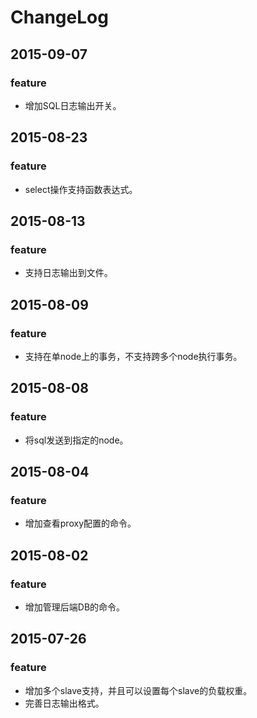 # ChangeLog

## 2015-09-07
### feature
* 增加SQL日志输出开关。

## 2015-08-23
### feature
* select操作支持函数表达式。

## 2015-08-13
### feature
* 支持日志输出到文件。

## 2015-08-09
### feature
* 支持在单node上的事务，不支持跨多个node执行事务。

## 2015-08-08
### feature
* 将sql发送到指定的node。

## 2015-08-04
### feature
* 增加查看proxy配置的命令。

## 2015-08-02
### feature
* 增加管理后端DB的命令。

## 2015-07-26
### feature
* 增加多个slave支持，并且可以设置每个slave的负载权重。
* 完善日志输出格式。

	